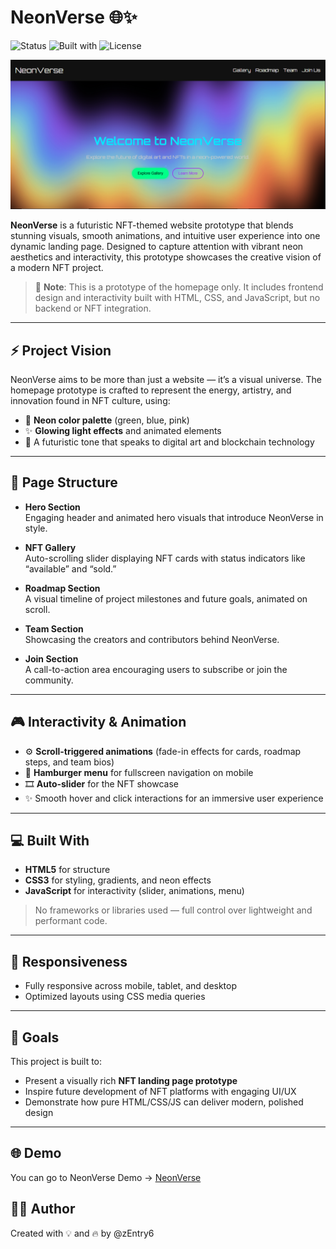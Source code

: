 # NeonVerse 🌐✨

![Status](https://img.shields.io/badge/status-prototype-blueviolet)
![Built with](https://img.shields.io/badge/built%20with-HTML%2FCSS%2FJS-ff69b4)
![License](https://img.shields.io/badge/license-MIT-yellow)

![NeonVerse Preview](./assets/image/preview/preview.PNG)

**NeonVerse** is a futuristic NFT-themed website prototype that blends stunning visuals, smooth animations, and intuitive user experience into one dynamic landing page. Designed to capture attention with vibrant neon aesthetics and interactivity, this prototype showcases the creative vision of a modern NFT project.

> 🚧 **Note**: This is a prototype of the homepage only. It includes frontend design and interactivity built with HTML, CSS, and JavaScript, but no backend or NFT integration.

---

## ⚡ Project Vision

NeonVerse aims to be more than just a website — it’s a visual universe. The homepage prototype is crafted to represent the energy, artistry, and innovation found in NFT culture, using:

- 🎨 **Neon color palette** (green, blue, pink)
- ✨ **Glowing light effects** and animated elements
- 🚀 A futuristic tone that speaks to digital art and blockchain technology

---

## 🧩 Page Structure

- **Hero Section**  
  Engaging header and animated hero visuals that introduce NeonVerse in style.

- **NFT Gallery**  
  Auto-scrolling slider displaying NFT cards with status indicators like “available” and “sold.”

- **Roadmap Section**  
  A visual timeline of project milestones and future goals, animated on scroll.

- **Team Section**  
  Showcasing the creators and contributors behind NeonVerse.

- **Join Section**  
  A call-to-action area encouraging users to subscribe or join the community.

---

## 🎮 Interactivity & Animation

- ⚙️ **Scroll-triggered animations** (fade-in effects for cards, roadmap steps, and team bios)
- 📱 **Hamburger menu** for fullscreen navigation on mobile
- 🎞️ **Auto-slider** for the NFT showcase
- ✨ Smooth hover and click interactions for an immersive user experience

---

## 💻 Built With

- **HTML5** for structure  
- **CSS3** for styling, gradients, and neon effects  
- **JavaScript** for interactivity (slider, animations, menu)

> No frameworks or libraries used — full control over lightweight and performant code.

---

## 📱 Responsiveness

- Fully responsive across mobile, tablet, and desktop
- Optimized layouts using CSS media queries

---

## 🚀 Goals

This project is built to:

- Present a visually rich **NFT landing page prototype**
- Inspire future development of NFT platforms with engaging UI/UX
- Demonstrate how pure HTML/CSS/JS can deliver modern, polished design

---

## 🌐 Demo

You can go to NeonVerse Demo -> [NeonVerse](https://neonverse-eight.vercel.app/)

## 🧑‍🚀 Author
Created with 💡 and 🔥 by @zEntry6
